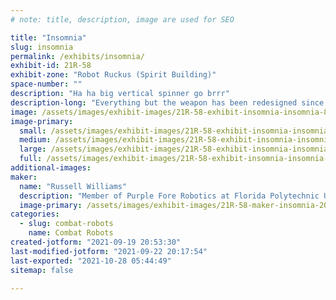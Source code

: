 ```yaml
---
# note: title, description, image are used for SEO

title: "Insomnia"
slug: insomnia
permalink: /exhibits/insomnia/
exhibit-id: 21R-58
exhibit-zone: "Robot Ruckus (Spirit Building)"
space-number: ""
description: "Ha ha big vertical spinner go brrr"
description-long: "Everything but the weapon has been redesigned since it&#039;s first iteration"
image: /assets/images/exhibit-images/21R-58-exhibit-insomnia-insomnia-8-1-21-large.PNG
image-primary: 
  small: /assets/images/exhibit-images/21R-58-exhibit-insomnia-insomnia-8-1-21-small.PNG
  medium: /assets/images/exhibit-images/21R-58-exhibit-insomnia-insomnia-8-1-21-medium.PNG
  large: /assets/images/exhibit-images/21R-58-exhibit-insomnia-insomnia-8-1-21-large.PNG
  full: /assets/images/exhibit-images/21R-58-exhibit-insomnia-insomnia-8-1-21-full.PNG
additional-images: 
maker: 
  name: "Russell Williams"
  description: "Member of Purple Fore Robotics at Florida Polytechnic University"
  image-primary: /assets/images/exhibit-images/21R-58-maker-insomnia-20210910-135430-medium.jpg
categories: 
  - slug: combat-robots
    name: Combat Robots
created-jotform: "2021-09-19 20:53:30"
last-modified-jotform: "2021-09-22 20:17:54"
last-exported: "2021-10-28 05:44:49"
sitemap: false

---
```

